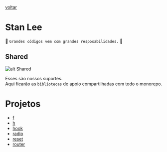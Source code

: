 [voltar](../README.md)

Stan Lee
========
:star2: `Grandes códigos vem com grandes resposabilidades.` :star2:

## Shared
![alt Shared](https://houseofgeekery.files.wordpress.com/2017/06/multiple-man-madrox-x-factor-marvel-comics-h1.jpg "Shared")

Esses são nossos suportes. <br />
Aqui ficarão as `bibliotecas` de apoio compartilhadas com todo o monorepo.

# Projetos
  - [f](./f/README.md)
  - [h](./h/README.md)
  - [hook](./hook/README.md)
  - [radio](./radio/README.md)
  - [reset](./reset/README.md)
  - [router](./router/README.md)